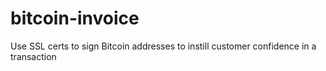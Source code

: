 bitcoin-invoice
===============

Use SSL certs to sign Bitcoin addresses to instill customer confidence in a transaction
